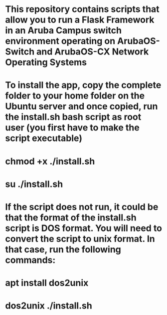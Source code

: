 # This repository contains scripts that allow you to run a Flask Framework in an Aruba Campus switch environment operating on ArubaOS-Switch and ArubaOS-CX Network Operating Systems
# To install the app, copy the complete folder to your home folder on the Ubuntu server and once copied, run the install.sh bash script as root user (you first have to make the script executable)
# chmod +x ./install.sh
# su ./install.sh
# If the script does not run, it could be that the format of the install.sh script is DOS format. You will need to convert the script to unix format. In that case, run the following commands:
#
# apt install dos2unix
# dos2unix ./install.sh

